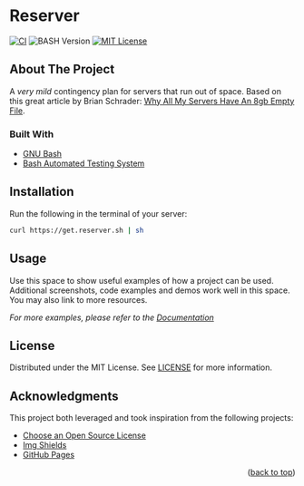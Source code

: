 <div id="top"></div>

# Reserver

<!-- TODO: Logo -->

[![CI][ci-shield]][ci-url]
![BASH Version][bash-version]
[![MIT License][license-shield]][license-url]

## About The Project

A _very mild_ contingency plan for servers that run out of space.
Based on this great article by Brian Schrader:
[Why All My Servers Have An 8gb Empty File](https://brianschrader.com/archive/why-all-my-servers-have-an-8gb-empty-file/).

<!-- TODO: Justify the script. -->

### Built With

-   [GNU Bash](https://www.gnu.org/software/bash/)
-   [Bash Automated Testing System](https://github.com/bats-core/bats-core)

## Installation

Run the following in the terminal of your server:

```sh
curl https://get.reserver.sh | sh
```

## Usage

<!-- TODO -->

Use this space to show useful examples of how a project can be used. Additional screenshots, code examples and demos work well in this space. You may also link to more resources.

_For more examples, please refer to the [Documentation](https://example.com)_

## License

Distributed under the MIT License. See [LICENSE](https://github.com/ceiphr/reserver/blob/main/LICENSE) for more information.

## Acknowledgments

<!-- TODO -->

This project both leveraged and took inspiration from the following projects:

-   [Choose an Open Source License](https://choosealicense.com)
-   [Img Shields](https://shields.io)
-   [GitHub Pages](https://pages.github.com)

<p align="right">(<a href="#top">back to top</a>)</p>

[bash-version]: https://img.shields.io/badge/Bash-v4.4%5E-green?&logo=gnubash&logoColor=white
[ci-shield]: https://img.shields.io/github/workflow/status/ceiphr/reserver/CI
[ci-url]: https://github.com/ceiphr/reserver/actions/workflows/main.yml
[license-shield]: https://img.shields.io/github/license/ceiphr/reserver
[license-url]: https://github.com/othneildrew/Best-README-Template/blob/master/LICENSE.txt
